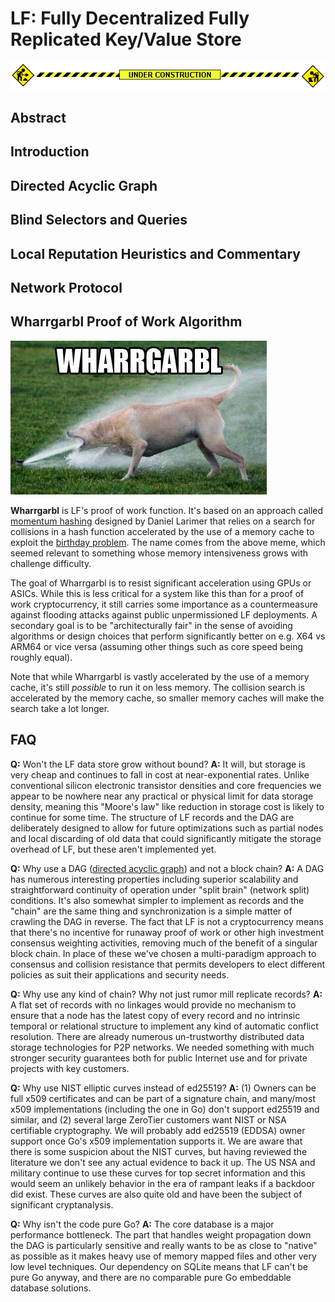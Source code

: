 # LF: Fully Decentralized Fully Replicated Key/Value Store

<img src="underconstruction.gif">

## Abstract

## Introduction

## Directed Acyclic Graph

## Blind Selectors and Queries

## Local Reputation Heuristics and Commentary

## Network Protocol

## Wharrgarbl Proof of Work Algorithm

<img src="wharrgarbl.jpg"><br>

**Wharrgarbl** is LF's proof of work function. It's based on an approach called [momentum hashing](doc/momentum.pdf) designed by Daniel Larimer that relies on a search for collisions in a hash function accelerated by the use of a memory cache to exploit the [birthday problem](https://en.wikipedia.org/wiki/Birthday_problem). The name comes from the above meme, which seemed relevant to something whose memory intensiveness grows with challenge difficulty.

The goal of Wharrgarbl is to resist significant acceleration using GPUs or ASICs. While this is less critical for a system like this than for a proof of work cryptocurrency, it still carries some importance as a countermeasure against flooding attacks against public unpermissioned LF deployments. A secondary goal is to be "architecturally fair" in the sense of avoiding algorithms or design choices that perform significantly better on e.g. X64 vs ARM64 or vice versa (assuming other things such as core speed being roughly equal).

Note that while Wharrgarbl is vastly accelerated by the use of a memory cache, it's still *possible* to run it on less memory. The collision search is accelerated by the memory cache, so smaller memory caches will make the search take a lot longer.

## FAQ

**Q:** Won't the LF data store grow without bound?
**A:** It will, but storage is very cheap and continues to fall in cost at near-exponential rates. Unlike conventional silicon electronic transistor densities and core frequencies we appear to be nowhere near any practical or physical limit for data storage density, meaning this "Moore's law" like reduction in storage cost is likely to continue for some time. The structure of LF records and the DAG are deliberately designed to allow for future optimizations such as partial nodes and local discarding of old data that could significantly mitigate the storage overhead of LF, but these aren't implemented yet.

**Q:** Why use a DAG ([directed acyclic graph](https://en.wikipedia.org/wiki/Directed_acyclic_graph)) and not a block chain?
**A:** A DAG has numerous interesting properties including superior scalability and straightforward continuity of operation under "split brain" (network split) conditions. It's also somewhat simpler to implement as records and the "chain" are the same thing and synchronization is a simple matter of crawling the DAG in reverse. The fact that LF is not a cryptocurrency means that there's no incentive for runaway proof of work or other high investment consensus weighting activities, removing much of the benefit of a singular block chain. In place of these we've chosen a multi-paradigm approach to consensus and collision resistance that permits developers to elect different policies as suit their applications and security needs.

**Q:** Why use any kind of chain? Why not just rumor mill replicate records?
**A:** A flat set of records with no linkages would provide no mechanism to ensure that a node has the latest copy of every record and no intrinsic temporal or relational structure to implement any kind of automatic conflict resolution. There are already numerous un-trustworthy distributed data storage technologies for P2P networks. We needed something with much stronger security guarantees both for public Internet use and for private projects with key customers.

**Q:** Why use NIST elliptic curves instead of ed25519?
**A:** (1) Owners can be full x509 certificates and can be part of a signature chain, and many/most x509 implementations (including the one in Go) don't support ed25519 and similar, and (2) several large ZeroTier customers want NIST or NSA certifiable cryptography. We will probably add ed25519 (EDDSA) owner support once Go's x509 implementation supports it. We are aware that there is some suspicion about the NIST curves, but having reviewed the literature we don't see any actual evidence to back it up. The US NSA and military continue to use these curves for top secret information and this would seem an unlikely behavior in the era of rampant leaks if a backdoor did exist. These curves are also quite old and have been the subject of significant cryptanalysis.

**Q:** Why isn't the code pure Go?
**A:** The core database is a major performance bottleneck. The part that handles weight propagation down the DAG is particularly sensitive and really wants to be as close to "native" as possible as it makes heavy use of memory mapped files and other very low level techniques. Our dependency on SQLite means that LF can't be pure Go anyway, and there are no comparable pure Go embeddable database solutions.
